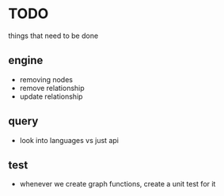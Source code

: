 # TODO
things that need to be done

## engine

- removing nodes
- remove relationship
- update relationship

## query

- look into languages vs just api


## test

- whenever we create graph functions, create a unit test for it





